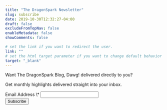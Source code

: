 ```yaml
---
title: "The DragonSpark Newsletter"
slug: subscribe
date: 2019-10-30T12:32:27-04:00
draft: false
excludeFromTopNav: false
enableMetadata: false
showComments: false

# set the link if you want to redirect the user.
link: ""
# set the html target parameter if you want to change default behavior
target: "_blank"
---
```


Want The DragonSpark Blog, Dawg! delivered directly to you?  

Get monthly highlights delivered straight into your inbox.

<!--more-->
<!-- Begin Mailchimp Signup Form -->
<div id="mc_embed_signup">
	<form action="https://network.us5.list-manage.com/subscribe/post?u=0bbc57319d9ce8e2bb05b9f7f&amp;id=6af9ce1285" method="post" id="mc-embedded-subscribe-form" name="mc-embedded-subscribe-form" class="validate" target="_blank" novalidate>
		<div id="mc_embed_signup_scroll">
			<div class="mc-field-group">
				<label for="mce-EMAIL">Email Address  <span class="asterisk">\*</span></label>
				<input type="email" value="" name="EMAIL" class="required email" id="mce-EMAIL">
			</div>
			<div id="mce-responses" class="clear">
				<div class="response" id="mce-error-response" style="display:none"></div>
				<div class="response" id="mce-success-response" style="display:none"></div>
			</div>    <!-- real people should not fill this in and expect good things - do not remove this or risk form bot signups-->
			<div style="position: absolute; left: -5000px;" aria-hidden="true"><input type="text" name="b_0bbc57319d9ce8e2bb05b9f7f_6af9ce1285" tabindex="-1" value=""></div>
			<div class="clear"><input type="submit" value="Subscribe" name="subscribe" id="mc-embedded-subscribe" class="button"></div>
		</div>
	</form>
</div>
<script type='text/javascript' src='//s3.amazonaws.com/downloads.mailchimp.com/js/mc-validate.js'></script><script type='text/javascript'>(function($) {window.fnames = new Array(); window.ftypes = new Array();fnames[0]='EMAIL';ftypes[0]='email';fnames[1]='FNAME';ftypes[1]='text';fnames[2]='LNAME';ftypes[2]='text';fnames[3]='ADDRESS';ftypes[3]='address';fnames[4]='PHONE';ftypes[4]='phone';fnames[5]='BIRTHDAY';ftypes[5]='birthday';}(jQuery));var $mcj = jQuery.noConflict(true);</script>
<!--End mc_embed_signup-->